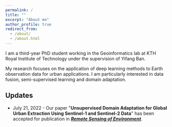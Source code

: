 ```yaml
---
permalink: /
title: ""
excerpt: "About me"
author_profile: true
redirect_from: 
  - /about/
  - /about.html
---
```


I am a third-year PhD student working in the Geoinformatics lab at KTH Royal Institute of Technology under the supervision of Yifang Ban.

My research focuses on the application of deep learning methods to Earth observation data for urban applications. I am particularly interested in data fusion, semi-supervised learning and domain adaptation.

## Updates


 - July 21, 2022 - Our paper "**Unsupervised Domain Adaptation for Global Urban Extraction Using Sentinel-1 and Sentinel-2 Data**" has been accepted for publication in ***[Remote Sensing of Environment](https://www.journals.elsevier.com/remote-sensing-of-environment)***.
